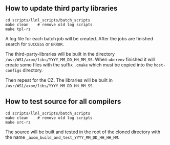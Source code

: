## How to update third party libraries

```
cd scripts/llnl_scripts/batch_scripts
make clean    # remove old log scripts
make tpl-rz 
```

A log file for each batch job will be created.
After the jobs are finished search for `SUCCESS` or `ERROR`.

The third-party-libraries will be built in the directory
`/usr/WS1/axom/libs/YYYY_MM_DD_HH_MM_SS`.
When `uberenv` finished it will create some files with the suffix
`.cmake` which must be copied into the `host-configs` directory.

Then repeat for the CZ.  The libraries will be built in
`/usr/WS1/axom/libs/YYYY_MM_DD_HH_MM_SS`.

## How to test source for all compilers

```
cd scripts/llnl_scripts/batch_scripts
make clean    # remove old log scripts
make src-rz 
```

The source will be built and tested in the root of the cloned
directory with the name `_axom_build_and_test_YYYY_MM_DD_HH_HH_MM`.
